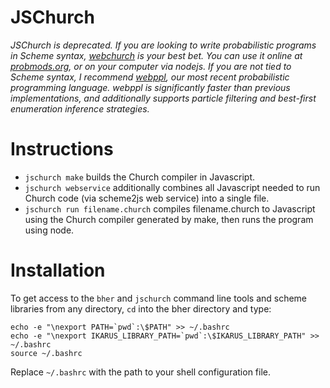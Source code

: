 # JSChurch

*JSChurch is deprecated. If you are looking to write probabilistic programs in Scheme syntax, [webchurch](http://github.com/probmods/webchurch) is your best bet. You can use it online at [probmods.org](http://probmods.org), or on your computer via nodejs. If you are not tied to Scheme syntax, I recommend [webppl](http://webppl.org), our most recent probabilistic programming language. webppl is significantly faster than previous implementations, and additionally supports particle filtering and best-first enumeration inference strategies.*

# Instructions

- `jschurch make` builds the Church compiler in Javascript.
- `jschurch webservice` additionally combines all Javascript needed to run Church code (via scheme2js web service) into a single file.
- `jschurch run filename.church` compiles filename.church to Javascript using the Church compiler generated by make, then runs the program using node.

# Installation

To get access to the `bher` and `jschurch` command line tools and scheme libraries from any directory, `cd` into the bher directory and type:

    echo -e "\nexport PATH=`pwd`:\$PATH" >> ~/.bashrc 
    echo -e "\nexport IKARUS_LIBRARY_PATH=`pwd`:\$IKARUS_LIBRARY_PATH" >> ~/.bashrc
    source ~/.bashrc

Replace `~/.bashrc` with the path to your shell configuration file.
